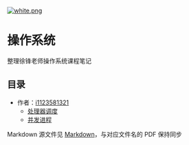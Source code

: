 [![white.png](https://i.loli.net/2019/04/11/5cae134487910.png)](https://github.com/i1123581321/NJU-open-resource)

# 操作系统
整理徐锋老师操作系统课程笔记

## 目录
* 作者：[i1123581321](https://www.github.com/i1123581321)
  * [处理器调度](./notes/chapter_02.pdf)
  * [并发进程](./notes/chapter_03.pdf)

Markdown 源文件见 [Markdown](https://github.com/i1123581321/NJU-open-resource/tree/master/operating_system/notes/markdown)，与对应文件名的 PDF 保持同步
